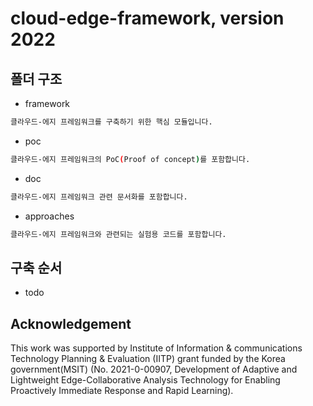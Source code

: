 # cloud-edge-framework, version 2022

## 폴더 구조

- framework

```bash
클라우드-에지 프레임워크를 구축하기 위한 핵심 모듈입니다.
```

- poc

```bash
클라우드-에지 프레임워크의 PoC(Proof of concept)를 포함합니다.
```

- doc

```bash
클라우드-에지 프레임워크 관련 문서화를 포함합니다.
```

- approaches

```bash
클라우드-에지 프레임워크와 관련되는 실험용 코드를 포함합니다.
```

## 구축 순서

- todo


## Acknowledgement
This work was supported by Institute of Information & communications Technology Planning & Evaluation (IITP) grant funded by the Korea government(MSIT) (No. 2021-0-00907, Development of Adaptive and Lightweight Edge-Collaborative Analysis Technology for Enabling Proactively Immediate Response and Rapid Learning).

